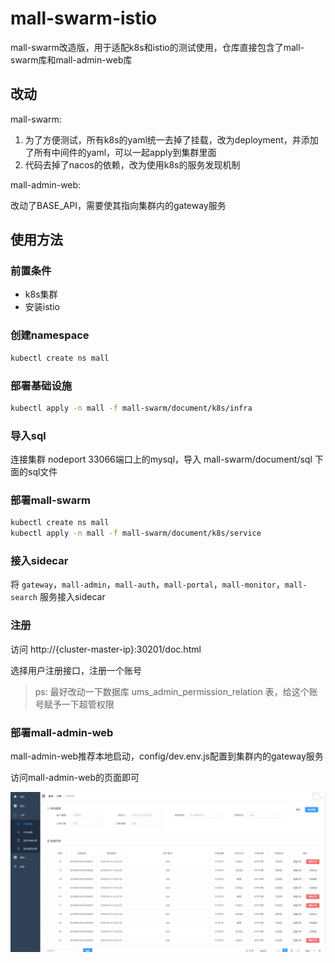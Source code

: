 # mall-swarm-istio

mall-swarm改造版，用于适配k8s和istio的测试使用，仓库直接包含了mall-swarm库和mall-admin-web库

## 改动

mall-swarm:

1. 为了方便测试，所有k8s的yaml统一去掉了挂载，改为deployment，并添加了所有中间件的yaml，可以一起apply到集群里面
2. 代码去掉了nacos的依赖，改为使用k8s的服务发现机制

mall-admin-web:

改动了BASE_API，需要使其指向集群内的gateway服务

## 使用方法

### 前置条件

* k8s集群
* 安装istio

### 创建namespace

```bash
kubectl create ns mall
```

### 部署基础设施

```bash
kubectl apply -n mall -f mall-swarm/document/k8s/infra
```

### 导入sql

连接集群 nodeport 33066端口上的mysql，导入 mall-swarm/document/sql 下面的sql文件

### 部署mall-swarm

```bash
kubectl create ns mall
kubectl apply -n mall -f mall-swarm/document/k8s/service
```

### 接入sidecar

将 `gateway`，`mall-admin`，`mall-auth`，`mall-portal`，`mall-monitor`，`mall-search` 服务接入sidecar

### 注册

访问 http://{cluster-master-ip}:30201/doc.html

选择用户注册接口，注册一个账号

> ps: 最好改动一下数据库 ums_admin_permission_relation 表，给这个账号赋予一下超管权限

### 部署mall-admin-web

mall-admin-web推荐本地启动，config/dev.env.js配置到集群内的gateway服务

访问mall-admin-web的页面即可

![mall-admin-web](images/mall-admin-web.png)
